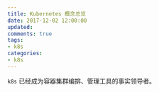 ```yaml
---
title: Kubernetes 概念总览
date: 2017-12-02 12:00:00
updated:
comments: true
tags:
- k8s
categories:
- k8s
---
```


`k8s` 已经成为容器集群编排、管理工具的事实领导者。

<!--more-->
